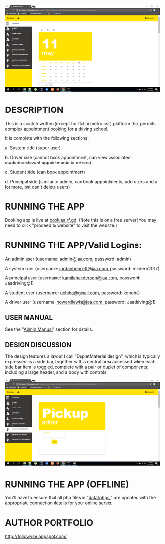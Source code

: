 ![alt text]( https://github.com/JordanMicahBennett/PrettyBookingApp/blob/master/data/images/screenshot.png)


# DESCRIPTION
This is a scratch written (except for flat ui metro css) platform that permits complex appointment booking for a driving school.

It is complete with the following sections:

a. System side (super user)

b. Driver side (cannot book appointment, can view associated students/relevant appointments to drivers)

c. Student side (can book appointment)

d. Principal side (similar to admin, can book appointments, add users and a lot more, but can't delete users)



# RUNNING THE APP 

Booking app is live at [bookjaa.rf.gd](https://bookjaa.rf.gd/). (Note this is on a free server! You may need to click "proceed to website" to visit the website.)

# RUNNING THE APP/Valid Logins:

An admin user (username: admin@jaa.com, password: admin)

A system user (username: jordanbennett@jaa.com, password: modern2017)

A principal user (username: kamilahanderson@jaa.com, password: Jaadriving@1)

A student user (username: uchiha@gmail.com, password: konoha)

A driver user (username: howardlewis@jaa.com, password: Jaadriving@1)


## USER MANUAL

See the "[Admin Manual](https://github.com/JordanMicahBennett/PrettyBookingApp/blob/master/userManual.pdf)" section for details.

## DESIGN DISCUSSION

The design features a layout I call "DupletMaterial design", which is typically expressed as a side bar, together with a central area accessed when each side bar item is toggled, complete with a pair or duplet of components; including a large header, and a body with controls.

![alt text](https://github.com/JordanMicahBennett/PrettyBookingApp/blob/master/data/images/screenshot-1.png)

# RUNNING THE APP (OFFLINE)

You'll have to ensure that all php files in "[data/phps/](https://github.com/JordanMicahBennett/PrettyBookingApp/tree/master/data/phps)" are updated with the appropriate connection details for your online server.


AUTHOR PORTFOLIO
============================================
http://folioverse.appspot.com/


